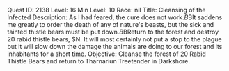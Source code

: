Quest ID: 2138
Level: 16
Min Level: 10
Race: nil
Title: Cleansing of the Infected
Description: As I had feared, the cure does not work.$B$BIt saddens me greatly to order the death of any of nature's beasts, but the sick and tainted thistle bears must be put down.$B$BReturn to the forest and destroy 20 rabid thistle bears, $N. It will most certainly not put a stop to the plague but it will slow down the damage the animals are doing to our forest and its inhabitants for a short time.
Objective: Cleanse the forest of 20 Rabid Thistle Bears and return to Tharnariun Treetender in Darkshore.
